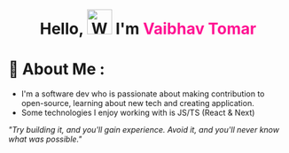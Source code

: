<h1 align="center"> Hello, <img src="https://raw.githubusercontent.com/nixin72/nixin72/master/wave.gif" 
         alt="Waving hand animated gif"
         height="45"
         width="45" /> I'm <span style="color:deeppink">Vaibhav Tomar</span></h1>


# 💫 About Me :
- I'm a software dev who is passionate about making contribution to open-source, learning about new tech and creating application.
- Some technologies I enjoy working with is JS/TS (React & Next)


*"Try building it, and you'll gain experience. Avoid it, and you'll never know what was possible."*
